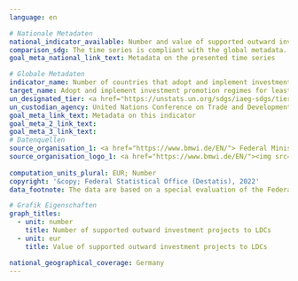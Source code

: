 ```yaml
---
language: en    

# Nationale Metadaten    
national_indicator_available: Number and value of supported outward investment projects to LDCs    
comparison_sdg: The time series is compliant with the global metadata.    
goal_meta_national_link_text: Metadata on the presented time series    

# Globale Metadaten    
indicator_name: Number of countries that adopt and implement investment promotion regimes for developing countries, including the least developed countries    
target_name: Adopt and implement investment promotion regimes for least developed countries    
un_designated_tier: <a href="https://unstats.un.org/sdgs/iaeg-sdgs/tier-classification/" title="Click here for more information on the UN tier classification."  target="_blank">Tier II</a>    
un_custodian_agency: United Nations Conference on Trade and Development (UNCTAD)    
goal_meta_link_text: Metadata on this indicator    
goal_meta_2_link_text:     
goal_meta_3_link_text:         
# Datenquellen
source_organisation_1: <a href="https://www.bmwi.de/EN/"> Federal Ministry for Economic Affairs and Climate Action </a>
source_organisation_logo_1: <a href="https://www.bmwi.de/EN/"><img src="https://g205sdgs.github.io/sdg-indicators/public/OrgImgEn/bmwk.png" alt="Logo bmwk" style="height:60px; width:148px"/></a>
    
computation_units_plural: EUR; Number    
copyright: '&copy; Federal Statistical Office (Destatis), 2022'    
data_footnote: The data are based on a special evaluation of the Federal Ministry of Economic Affairs and Climate Action and are not publicly available.    

# Grafik Eigenschaften    
graph_titles:
  - unit: number
    title: Number of supported outward investment projects to LDCs
  - unit: eur
    title: Value of supported outward investment projects to LDCs    

national_geographical_coverage: Germany    
---
```


<span></span>